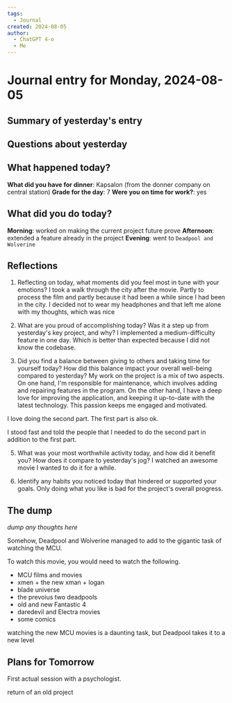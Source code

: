 ```yaml
---
tags:
  - Journal
created: 2024-08-05
author:
  - ChatGPT 4-o
  - Me
---
```

# Journal entry for Monday, 2024-08-05

## Summary of yesterday's entry

## Questions about yesterday

## What happened today?

**What did you have for dinner**: Kapsalon (from the donner company on central station)
**Grade for the day**: 7
**Were you on time for work?**: yes

## What did you do today?

**Morning**: worked on making the current project future prove
**Afternoon**: extended a feature already in the project
**Evening**: went to `Deadpool and Wolverine`

## Reflections

1. Reflecting on today, what moments did you feel most in tune with your emotions?
I took a walk through the city after the movie. Partly to process the film and partly because it had been a while since I had been in the city. I decided not to wear my headphones and that left me alone with my thoughts, which was nice

2. What are you proud of accomplishing today? Was it a step up from yesterday's key project, and why?
I implemented a medium-difficulty feature in one day. Which is better than expected because I did not know the codebase.

3. Did you find a balance between giving to others and taking time for yourself today? How did this balance impact your overall well-being compared to yesterday?
My work on the project is a mix of two aspects. On one hand, I'm responsible for maintenance, which involves adding and repairing features in the program. On the other hand, I have a deep love for improving the application, and keeping it up-to-date with the latest technology. This passion keeps me engaged and motivated.

I love doing the second part. The first part is also ok. 

I stood fast and told the people that I needed to do the second part in addition to the first part.

5. What was your most worthwhile activity today, and how did it benefit you? How does it compare to yesterday's jog?
I watched an awesome movie I wanted to do it for a while.

7. Identify any habits you noticed today that hindered or supported your goals. 
Only doing what you like is bad for the project's overall progress.

## The dump
*dump any thoughts here*

Somehow, Deadpool and Wolverine managed to add to the gigantic task of watching the MCU.

To watch this movie, you would need to watch the following.

- MCU films and movies
- xmen + the new xman + logan
- blade universe
- the prevoius two deadpools
- old and new Fantastic 4
- daredevil and Electra movies
- some comics

watching the new MCU movies is a daunting task, but Deadpool takes it to a new level
## Plans for Tomorrow

First actual session with a psychologist.

return of an old project